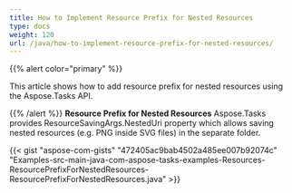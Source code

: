 ```yaml
---
title: How to Implement Resource Prefix for Nested Resources
type: docs
weight: 120
url: /java/how-to-implement-resource-prefix-for-nested-resources/
---
```


{{% alert color="primary" %}} 

This article shows how to add resource prefix for nested resources using the Aspose.Tasks API.

{{% /alert %}} 
**Resource Prefix for Nested Resources**
Aspose.Tasks provides ResourceSavingArgs.NestedUri property which allows saving nested resources (e.g. PNG inside SVG files) in the separate folder.

{{< gist "aspose-com-gists" "472405ac9bab4502a485ee007b92074c" "Examples-src-main-java-com-aspose-tasks-examples-Resources-ResourcePrefixForNestedResources-ResourcePrefixForNestedResources.java" >}}
